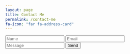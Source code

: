 ```yaml
---
layout: page
title: Contact Me
permalink: /contact-me
fa-icon: "far fa-address-card"
---
```


<style>
    #window-right {
    background: #fff6af;
}
</style>

<link href="{{site.baseurl}}{%- link assets/css/contact-me.css -%}" rel="stylesheet">
<div class="wrapper">
    <div class="contact-us">
        <form   action="https://formspree.io/xpzyklgv" method="POST">
        <input name="name" placeholder="Name" required="" type="text" />
        <input name="_replyto" placeholder="Email" type="email" />
        <input name="message" placeholder="Message" type="text" />
        <button type="submit">Send</button>
        </form>
    </div>
</div>